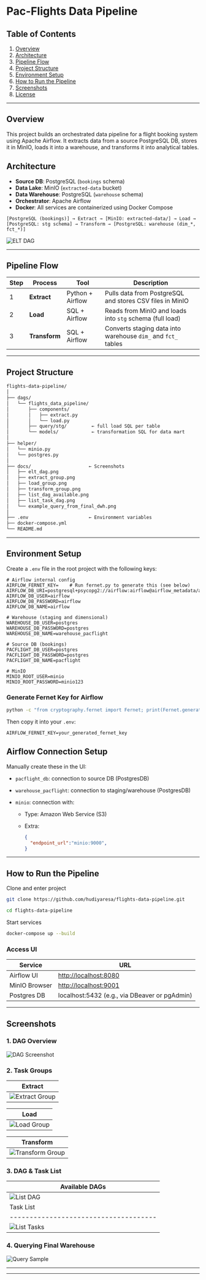 # Pac-Flights Data Pipeline


## Table of Contents

1. [Overview](#overview)  
2. [Architecture](#architecture)  
3. [Pipeline Flow](#pipeline-flow)  
4. [Project Structure](#project-structure)  
5. [Environment Setup](#environment-setup)  
6. [How to Run the Pipeline](#how-to-run-the-pipeline)  
7. [Screenshots](#screenshots)  
8. [License](#license)

---

## Overview
This project builds an orchestrated data pipeline for a flight booking system using Apache Airflow. It extracts data from a source PostgreSQL DB, stores it in MinIO, loads it into a warehouse, and transforms it into analytical tables.


## Architecture

- **Source DB**: PostgreSQL (`bookings` schema)
- **Data Lake**: MinIO (`extracted-data` bucket)
- **Data Warehouse**: PostgreSQL (`warehouse` schema)
- **Orchestrator**: Apache Airflow
- **Docker**: All services are containerized using Docker Compose

```text
[PostgreSQL (bookings)] → Extract → [MinIO: extracted-data/] → Load → [PostgreSQL: stg schema] → Transform → [PostgreSQL: warehouse (dim_*, fct_*)]
````

![ELT DAG](docs/elt_dag.png)

---

## Pipeline Flow

| Step | Process       | Tool             | Description                                                   |
| ---- | ------------- | ---------------- | ------------------------------------------------------------- |
| 1    | **Extract**   | Python + Airflow | Pulls data from PostgreSQL and stores CSV files in MinIO      |
| 2    | **Load**      | SQL + Airflow    | Reads from MinIO and loads into `stg` schema (full load)      |
| 3    | **Transform** | SQL + Airflow    | Converts staging data into warehouse `dim_` and `fct_` tables |

---

## Project Structure

```bash
flights-data-pipeline/
│
├── dags/
│   └── flights_data_pipeline/
│       ├── components/
│       │   ├── extract.py
│       │   └── load.py
│       ├── query/stg/         ← full load SQL per table
│       └── models/            ← transformation SQL for data mart
│
├── helper/
│   └── minio.py
│   └── postgres.py
│
├── docs/                     ← Screenshots
│   ├── elt_dag.png
│   ├── extract_group.png
│   ├── load_group.png
│   ├── transform_group.png
│   ├── list_dag_available.png
│   ├── list_task_dag.png
│   └── example_query_from_final_dwh.png
│
├── .env                      ← Environment variables
├── docker-compose.yml
└── README.md
```

---

## Environment Setup

Create a `.env` file in the root project with the following keys:

```env
# Airflow internal config
AIRFLOW_FERNET_KEY=    # Run fernet.py to generate this (see below)
AIRFLOW_DB_URI=postgresql+psycopg2://airflow:airflow@airflow_metadata/airflow
AIRFLOW_DB_USER=airflow
AIRFLOW_DB_PASSWORD=airflow
AIRFLOW_DB_NAME=airflow

# Warehouse (staging and dimensional)
WAREHOUSE_DB_USER=postgres
WAREHOUSE_DB_PASSWORD=postgres
WAREHOUSE_DB_NAME=warehouse_pacflight

# Source DB (bookings)
PACFLIGHT_DB_USER=postgres
PACFLIGHT_DB_PASSWORD=postgres
PACFLIGHT_DB_NAME=pacflight

# MinIO
MINIO_ROOT_USER=minio
MINIO_ROOT_PASSWORD=minio123
```

### Generate Fernet Key for Airflow

```bash
python -c "from cryptography.fernet import Fernet; print(Fernet.generate_key().decode())"
```

Then copy it into your `.env`:

```env
AIRFLOW_FERNET_KEY=your_generated_fernet_key
```

## Airflow Connection Setup

Manually create these in the UI:

* `pacflight_db`: connection to source DB (PostgresDB)
* `warehouse_pacflight`: connection to staging/warehouse (PostgresDB)
* `minio`: connection with:

  * Type: Amazon Web Service (S3)
  * Extra:

    ```json
    {
      "endpoint_url":"minio:9000",
    }
    ```

---

## How to Run the Pipeline

Clone and enter project
```bash
git clone https://github.com/hudiyaresa/flights-data-pipeline.git
```

```bash
cd flights-data-pipeline
```

Start services
```bash
docker-compose up --build
```

### Access UI

| Service       | URL                                            |
| ------------- | ---------------------------------------------- |
| Airflow UI    | [http://localhost:8080](http://localhost:8080) |
| MinIO Browser | [http://localhost:9001](http://localhost:9001) |
| Postgres DB   | localhost:5432 (e.g., via DBeaver or pgAdmin)  |


---

## Screenshots

### 1. DAG Overview

![DAG Screenshot](docs/elt_dag.png)

### 2. Task Groups

| Extract                                  |
| ---------------------------------------- |
| ![Extract Group](docs/extract_group.png) |

| Load                                  |
| ---------------------------------------- |
| ![Load Group](docs/load_group.png) | 

| Transform                                  |
| ---------------------------------------- |
| ![Transform Group](docs/transform_group.png) |

### 3. DAG & Task List

| Available DAGs                           |
| ---------------------------------------- |
| ![List DAG](docs/list_dag_available.png) | 
| Task List                             |
| ------------------------------------- |
| ![List Tasks](docs/list_task_dag.png) |

### 4. Querying Final Warehouse

![Query Sample](docs/example_query_from_final_dwh.png)

---



---